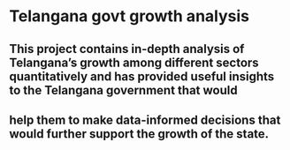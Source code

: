 # Telangana govt growth analysis
## This project contains in-depth analysis of Telangana’s growth among different sectors quantitatively and has  provided useful insights to the Telangana government that would 
## help them to make data-informed decisions that would further support the growth of the state.
